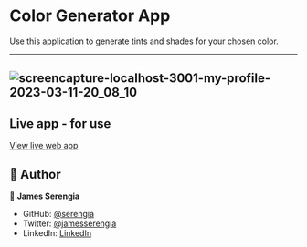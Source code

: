 # Color Generator App

Use this application to generate tints and shades for your chosen color.

---
![screencapture-localhost-3001-my-profile-2023-03-11-20_08_10](https://user-images.githubusercontent.com/69452516/224502077-767d382b-de49-4dd6-a0ac-4df6a568a15c.png)
---

## Live app - for use

[View live web app](https://serecode-color-generator.netlify.app/)

## 👥 Author

👤 **James Serengia**

- GitHub: [@serengia](https://github.com/serengia)
- Twitter: [@jamesserengia](https://twitter.com/jamesserengia)
- LinkedIn: [LinkedIn](https://linkedin.com/in/james-serengia)

